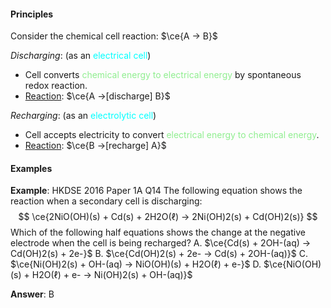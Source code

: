 #### Principles
Consider the chemical cell reaction: $\ce{A -> B}$

*Discharging*: (as an <span style="color: aqua">electrical cell</span>)
- Cell converts <span style="color: lightgreen">chemical energy to electrical energy</span> by spontaneous redox reaction.
- <u>Reaction</u>: $\ce{A ->[discharge] B}$

*Recharging*: (as an <span style="color: aqua">electrolytic cell</span>)
- Cell accepts electricity to convert <span style="color: lightgreen">electrical energy to chemical energy</span>.
- <u>Reaction</u>: $\ce{B ->[recharge] A}$

#### Examples
**Example**: HKDSE 2016 Paper 1A Q14
The following equation shows the reaction when a secondary cell is discharging:
$$
\ce{2NiO(OH)(s) + Cd(s) + 2H2O(ℓ) -> 2Ni(OH)2(s) + Cd(OH)2(s)}
$$
Which of the following half equations shows the change at the negative electrode when the cell is being recharged?
A. $\ce{Cd(s) + 2OH-(aq) -> Cd(OH)2(s) + 2e-}$
B. $\ce{Cd(OH)2(s) + 2e- -> Cd(s) + 2OH-(aq)}$
C. $\ce{Ni(OH)2(s) + OH-(aq) -> NiO(OH)(s) + H2O(ℓ) + e-}$
D. $\ce{NiO(OH)(s) + H2O(ℓ) + e- -> Ni(OH)2(s) + OH-(aq)}$

**Answer**: B
